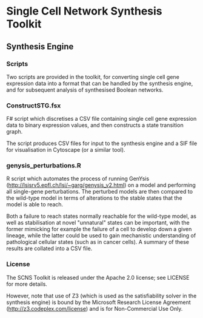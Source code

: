 Single Cell Network Synthesis Toolkit
============

## Synthesis Engine

### Scripts

Two scripts are provided in the toolkit, for converting single cell gene expression data into a format that can be handled by the synthesis engine, and for subsequent analysis of synthesised Boolean networks.

### ConstructSTG.fsx

F# script which discretises a CSV file containing single cell gene expression data to binary expression values, and then constructs a state transition graph.

The script produces CSV files for input to the synthesis engine and a SIF file for visualisation in Cytoscape (or a similar tool).

### genysis_perturbations.R
R script which automates the process of running GenYsis (http://lsisrv5.epfl.ch/lsi/~garg/genysis_v2.html) on a model and performing all single-gene perturbations. The perturbed models are then compared to the wild-type model in terms of alterations to the stable states that the model is able to reach.

Both a failure to reach states normally reachable for the wild-type model, as well as stabilisation at novel "unnatural" states can be important, with the former mimicking for example the failure of a cell to develop down a given lineage, while the latter could be used to gain mechanistic understanding of pathological cellular states (such as in cancer cells). A summary of these results are collated into a CSV file.

### License

The SCNS Toolkit is released under the Apache 2.0 license; see LICENSE for more details.

However, note that use of Z3 (which is used as the satisfiability solver in the synthesis engine) is bound by the Microsoft Research License Agreement (http://z3.codeplex.com/license) and is for Non-Commercial Use Only.
